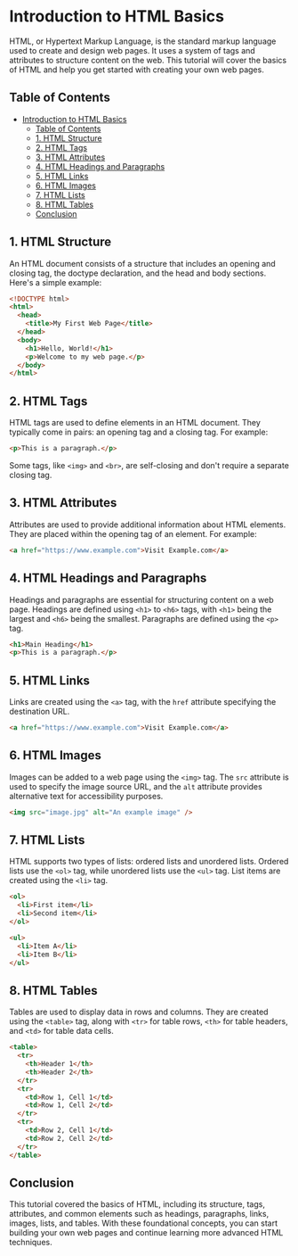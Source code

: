 # Introduction to HTML Basics

HTML, or Hypertext Markup Language, is the standard markup language used to create and design web pages. It uses a system of tags and attributes to structure content on the web. This tutorial will cover the basics of HTML and help you get started with creating your own web pages.

## Table of Contents 
- [Introduction to HTML Basics](#introduction-to-html-basics)
  - [Table of Contents](#table-of-contents)
  - [1. HTML Structure](#1-html-structure)
  - [2. HTML Tags](#2-html-tags)
  - [3. HTML Attributes](#3-html-attributes)
  - [4. HTML Headings and Paragraphs](#4-html-headings-and-paragraphs)
  - [5. HTML Links](#5-html-links)
  - [6. HTML Images](#6-html-images)
  - [7. HTML Lists](#7-html-lists)
  - [8. HTML Tables](#8-html-tables)
  - [Conclusion](#conclusion)

<a name="html-structure"></a>

## 1. HTML Structure

An HTML document consists of a structure that includes an opening and closing tag, the doctype declaration, and the head and body sections. Here's a simple example:

```html
<!DOCTYPE html>
<html>
  <head>
    <title>My First Web Page</title>
  </head>
  <body>
    <h1>Hello, World!</h1>
    <p>Welcome to my web page.</p>
  </body>
</html>
```

<a name="html-tags"></a>

## 2. HTML Tags

HTML tags are used to define elements in an HTML document. They typically come in pairs: an opening tag and a closing tag. For example:

```html
<p>This is a paragraph.</p>
```

Some tags, like `<img>` and `<br>`, are self-closing and don't require a separate closing tag.

<a name="html-attributes"></a>
## 3. HTML Attributes

Attributes are used to provide additional information about HTML elements. They are placed within the opening tag of an element. For example:

```html
<a href="https://www.example.com">Visit Example.com</a>
```

<a name="html-headings-and-paragraphs"></a>
## 4. HTML Headings and Paragraphs

Headings and paragraphs are essential for structuring content on a web page. Headings are defined using `<h1>` to `<h6>` tags, with `<h1>` being the largest and `<h6>` being the smallest. Paragraphs are defined using the `<p>` tag.

```html
<h1>Main Heading</h1>
<p>This is a paragraph.</p>
```

<a name="html-links"></a>

## 5. HTML Links

Links are created using the `<a>` tag, with the `href` attribute specifying the destination URL.

```html
<a href="https://www.example.com">Visit Example.com</a>
```

<a name="html-images"></a>

## 6. HTML Images

Images can be added to a web page using the `<img>` tag. The `src` attribute is used to specify the image source URL, and the `alt` attribute provides alternative text for accessibility purposes.

```html
<img src="image.jpg" alt="An example image" />
```



<a name="html-lists"></a>
## 7. HTML Lists

HTML supports two types of lists: ordered lists and unordered lists. Ordered lists use the `<ol>` tag, while unordered lists use the `<ul>` tag. List items are created using the `<li>` tag.

```html
<ol>
  <li>First item</li>
  <li>Second item</li>
</ol>

<ul>
  <li>Item A</li>
  <li>Item B</li>
</ul>
```

<a name="html-tables"></a>

## 8. HTML Tables

Tables are used to display data in rows and columns. They are created using the `<table>` tag, along with `<tr>` for table rows, `<th>` for table headers, and `<td>` for table data cells.

```html
<table>
  <tr>
    <th>Header 1</th>
    <th>Header 2</th>
  </tr>
  <tr>
    <td>Row 1, Cell 1</td>
    <td>Row 1, Cell 2</td>
  </tr>
  <tr>
    <td>Row 2, Cell 1</td>
    <td>Row 2, Cell 2</td>
  </tr>
</table>
```


## Conclusion

This tutorial covered the basics of HTML, including its structure, tags, attributes, and common elements such as headings, paragraphs, links, images, lists, and tables. With these foundational concepts, you can start building your own web pages and continue learning more advanced HTML techniques.